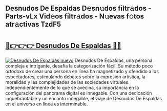 ## Desnudos De Espaldas D𝚎sn𝚞dos filtr𝚊dos - Parts-vLx Vid𝚎os filtr𝚊dos - N𝚞evas f𝚘tos atr𝚊ctivas TzdF5

# <h2><a href="http://mbb1c4.tromn.icu/?c=Desnudos+De+Espaldas">🔗👉👉👉 Desnudos De Espaldas 🔗🔗</a></h2>

[![Desnudos De Espaldas nuevo](https://i.imgur.com/pEAQMta.gif)](http://mbb1c4.tromn.icu/?c=Desnudos+De+Espaldas)
Desnudos De Espaldas, una persona compleja e intrigante, desafía la categorización fácil. Su método poco ortodoxo de crear una persona en línea ha magnetizado y ofendido a los espectadores, estimulando debates sobre la expresión artística, la moralidad y las complejidades de las sociedades virtuales. Independientemente de lo que se avecina, su importancia en la configuración del panorama digital es innegable. Con una dedicación inquebrantable y un encanto innegable, el viaje de Desnudos De Espaldas en el universo en línea es interminable.
